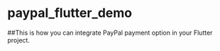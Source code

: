 # paypal_flutter_demo

##This is how you can integrate PayPal payment option in your Flutter project.
